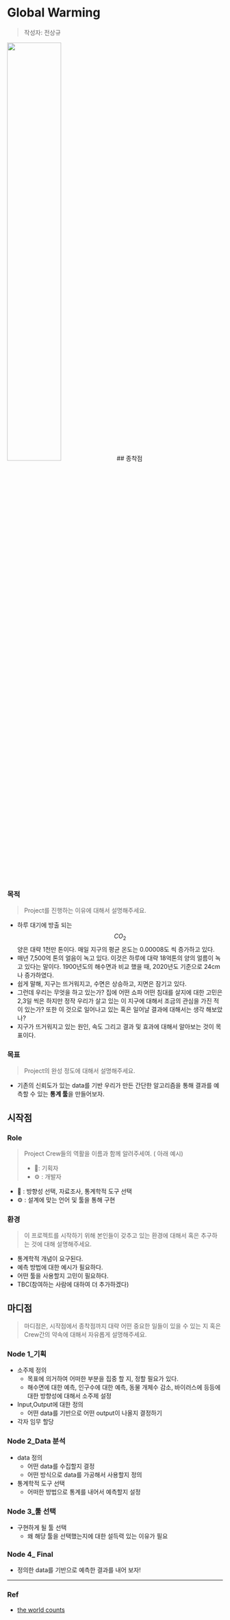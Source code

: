 



# Global Warming

> 작성자: 전상규

<img src = "./../../src/global_warming_logo.png" width = 50%>
## 종착점

### 목적

> Project를 진행하는 이유에 대해서 설명해주세요.

* 하루 대기에 방출 되는 $$CO_2$$ 양은 대략 1천만 톤이다. 매일 지구의 평균 온도는 0.00008도 씩 증가하고 있다.
* 매년 7,500억 톤의 얼음이 녹고 있다. 이것은  하루에 대략 18억톤의 양의 얼름이 녹고 있다는 말이다. 1900년도의 해수면과 비교 했을 때, 2020년도 기준으로 24cm나 증가하였다.
* 쉽게 말해, 지구는 뜨거워지고, 수면은 상승하고, 지면은 잠기고 있다.
* 그런데 우리는 무엇을 하고 있는가? 집에 어떤 쇼파 어떤 침대를 살지에 대한 고민은 2,3일 씩은 하지만 정작 우리가 살고 있는 이 지구에 대해서 조금의 관심을 가진 적이 있는가?  또한 이 것으로 일어나고 있는 혹은 일어날 결과에 대해서는 생각 해보았나?
* 지구가 뜨거워지고 있는 원인, 속도 그리고 결과 및 효과에 대해서 알아보는 것이 목표이다.

### 목표

> Project의 완성 정도에 대해서 설명해주세요.

* 기존의 신뢰도가 있는 data를 기반 우리가 만든 간단한 알고리즘을 통해 결과를 예측할 수 있는 **통계 툴**을 만들어보자.

## 시작점

### Role

> Project Crew들의 역활을 이름과 함께 알려주세여. ( 아래 예시)
>
> * :telescope:: 기획자
> * :gear: : 개발자

* :telescope: : 방향성 선택, 자료조사, 통계학적 도구 선택
* :gear: : 설계에 맞는 언어 및 툴을 통해 구현

### 환경 

> 이 프로젝트를 시작하기 위해 본인들이 갖추고 있는 환경에 대해서  혹은 추구하는 것에 대해 설명해주세요.

* 통계학적 개념이 요구된다.
* 예측 방법에 대한 예시가 필요하다.
* 어떤 툴을 사용할지 고민이 필요하다.
* TBC(참여하는 사람에 대하여 더 추가하겠다)

## 마디점

> 마디점은, 시작점에서 종착점까지 대략 어떤 중요한 일들이 있을 수 있는 지 혹은 Crew간의 약속에 대해서 자유롭게 설명해주세요.

### Node 1_기획

* 소주제 정의
  * 목표에 의거하여 어떠한 부분을 집중 할 지, 정할 필요가 있다.
  * 해수면에 대한 예측, 인구수에 대한 예측, 동물 개체수 감소, 바이러스에  등등에 대한 방향성에 대해서 소주제 설정
* Input,Output에 대한 정의
  * 어떤 data를 기반으로 어떤 output이 나올지 결정하기
* 각자 임무 할당

### Node 2_Data 분석

* data 정의
  * 어떤 data를 수집할지 결정
  * 어떤 방식으로 data를 가공해서 사용할지 정의
* 통계학적 도구 선택
  * 어떠한 방법으로 통계를 내어서 예측할지 설정

### Node 3_툴 선택

* 구현하게 될 툴 선택
  * 왜 해당 툴을 선택했는지에 대한 설득력 있는 이유가 필요

### Node 4_ Final

* 정의한 data를 기반으로 예측한 결과를 내어 보자!



---

### Ref

* [the world counts](https://www.theworldcounts.com/)


